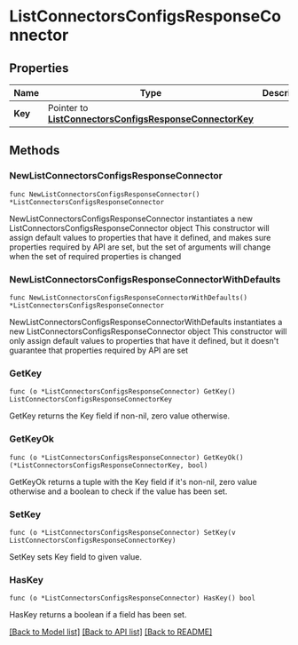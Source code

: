 # ListConnectorsConfigsResponseConnector

## Properties

Name | Type | Description | Notes
------------ | ------------- | ------------- | -------------
**Key** | Pointer to [**ListConnectorsConfigsResponseConnectorKey**](ListConnectorsConfigsResponseConnectorKey.md) |  | [optional] 

## Methods

### NewListConnectorsConfigsResponseConnector

`func NewListConnectorsConfigsResponseConnector() *ListConnectorsConfigsResponseConnector`

NewListConnectorsConfigsResponseConnector instantiates a new ListConnectorsConfigsResponseConnector object
This constructor will assign default values to properties that have it defined,
and makes sure properties required by API are set, but the set of arguments
will change when the set of required properties is changed

### NewListConnectorsConfigsResponseConnectorWithDefaults

`func NewListConnectorsConfigsResponseConnectorWithDefaults() *ListConnectorsConfigsResponseConnector`

NewListConnectorsConfigsResponseConnectorWithDefaults instantiates a new ListConnectorsConfigsResponseConnector object
This constructor will only assign default values to properties that have it defined,
but it doesn't guarantee that properties required by API are set

### GetKey

`func (o *ListConnectorsConfigsResponseConnector) GetKey() ListConnectorsConfigsResponseConnectorKey`

GetKey returns the Key field if non-nil, zero value otherwise.

### GetKeyOk

`func (o *ListConnectorsConfigsResponseConnector) GetKeyOk() (*ListConnectorsConfigsResponseConnectorKey, bool)`

GetKeyOk returns a tuple with the Key field if it's non-nil, zero value otherwise
and a boolean to check if the value has been set.

### SetKey

`func (o *ListConnectorsConfigsResponseConnector) SetKey(v ListConnectorsConfigsResponseConnectorKey)`

SetKey sets Key field to given value.

### HasKey

`func (o *ListConnectorsConfigsResponseConnector) HasKey() bool`

HasKey returns a boolean if a field has been set.


[[Back to Model list]](../README.md#documentation-for-models) [[Back to API list]](../README.md#documentation-for-api-endpoints) [[Back to README]](../README.md)


